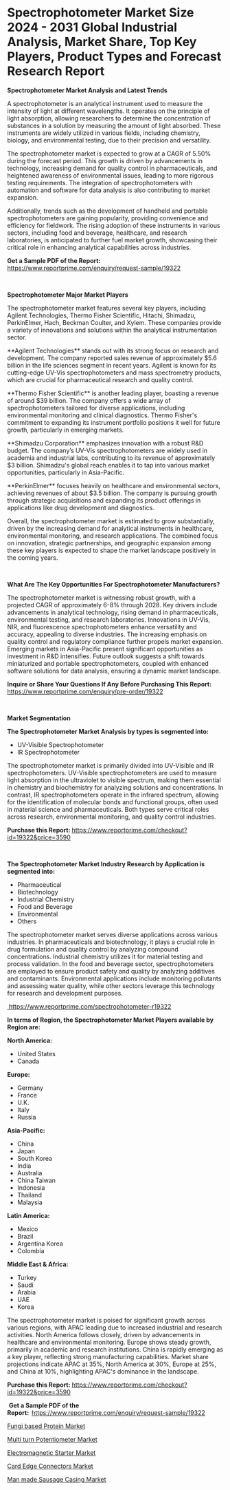 <p><h1>Spectrophotometer Market Size 2024 - 2031 Global Industrial Analysis, Market Share, Top Key Players, Product Types and Forecast Research Report</h1></p><p><strong>Spectrophotometer Market Analysis and Latest Trends</strong></p>
<p><p>A spectrophotometer is an analytical instrument used to measure the intensity of light at different wavelengths. It operates on the principle of light absorption, allowing researchers to determine the concentration of substances in a solution by measuring the amount of light absorbed. These instruments are widely utilized in various fields, including chemistry, biology, and environmental testing, due to their precision and versatility.</p><p>The spectrophotometer market is expected to grow at a CAGR of 5.50% during the forecast period. This growth is driven by advancements in technology, increasing demand for quality control in pharmaceuticals, and heightened awareness of environmental issues, leading to more rigorous testing requirements. The integration of spectrophotometers with automation and software for data analysis is also contributing to market expansion. </p><p>Additionally, trends such as the development of handheld and portable spectrophotometers are gaining popularity, providing convenience and efficiency for fieldwork. The rising adoption of these instruments in various sectors, including food and beverage, healthcare, and research laboratories, is anticipated to further fuel market growth, showcasing their critical role in enhancing analytical capabilities across industries.</p></p>
<p><strong>Get a Sample PDF of the Report:&nbsp;</strong> <a href="https://www.reportprime.com/enquiry/request-sample/19322?utm_campaign=1920&utm_medium=2&utm_source=Github&utm_content=ia&utm_term=25122024&utm_id=spectrophotometer">https://www.reportprime.com/enquiry/request-sample/19322</a></p>
<p>&nbsp;</p>
<p><strong>Spectrophotometer Major Market Players</strong></p>
<p><p>The spectrophotometer market features several key players, including Agilent Technologies, Thermo Fisher Scientific, Hitachi, Shimadzu, PerkinElmer, Hach, Beckman Coulter, and Xylem. These companies provide a variety of innovations and solutions within the analytical instrumentation sector.</p><p>**Agilent Technologies** stands out with its strong focus on research and development. The company reported sales revenue of approximately $5.6 billion in the life sciences segment in recent years. Agilent is known for its cutting-edge UV-Vis spectrophotometers and mass spectrometry products, which are crucial for pharmaceutical research and quality control.</p><p>**Thermo Fisher Scientific** is another leading player, boasting a revenue of around $39 billion. The company offers a wide array of spectrophotometers tailored for diverse applications, including environmental monitoring and clinical diagnostics. Thermo Fisher's commitment to expanding its instrument portfolio positions it well for future growth, particularly in emerging markets.</p><p>**Shimadzu Corporation** emphasizes innovation with a robust R&D budget. The company’s UV-Vis spectrophotometers are widely used in academia and industrial labs, contributing to its revenue of approximately $3 billion. Shimadzu's global reach enables it to tap into various market opportunities, particularly in Asia-Pacific.</p><p>**PerkinElmer** focuses heavily on healthcare and environmental sectors, achieving revenues of about $3.5 billion. The company is pursuing growth through strategic acquisitions and expanding its product offerings in applications like drug development and diagnostics.</p><p>Overall, the spectrophotometer market is estimated to grow substantially, driven by the increasing demand for analytical instruments in healthcare, environmental monitoring, and research applications. The combined focus on innovation, strategic partnerships, and geographic expansion among these key players is expected to shape the market landscape positively in the coming years.</p></p>
<p>&nbsp;</p>
<p><strong>What Are The Key Opportunities For Spectrophotometer Manufacturers?</strong></p>
<p><p>The spectrophotometer market is witnessing robust growth, with a projected CAGR of approximately 6-8% through 2028. Key drivers include advancements in analytical technology, rising demand in pharmaceuticals, environmental testing, and research laboratories. Innovations in UV-Vis, NIR, and fluorescence spectrophotometers enhance versatility and accuracy, appealing to diverse industries. The increasing emphasis on quality control and regulatory compliance further propels market expansion. Emerging markets in Asia-Pacific present significant opportunities as investment in R&D intensifies. Future outlook suggests a shift towards miniaturized and portable spectrophotometers, coupled with enhanced software solutions for data analysis, ensuring a dynamic market landscape.</p></p>
<p><strong>Inquire or Share Your Questions If Any Before Purchasing This Report:</strong> <a href="https://www.reportprime.com/enquiry/pre-order/19322?utm_campaign=1920&utm_medium=2&utm_source=Github&utm_content=ia&utm_term=25122024&utm_id=spectrophotometer">https://www.reportprime.com/enquiry/pre-order/19322</a></p>
<p>&nbsp;</p>
<p><strong>Market Segmentation</strong></p>
<p><strong>The Spectrophotometer Market Analysis by types is segmented into:</strong></p>
<p><ul><li>UV-Visible Spectrophotometer</li><li>IR Spectrophotometer</li></ul></p>
<p><p>The spectrophotometer market is primarily divided into UV-Visible and IR spectrophotometers. UV-Visible spectrophotometers are used to measure light absorption in the ultraviolet to visible spectrum, making them essential in chemistry and biochemistry for analyzing solutions and concentrations. In contrast, IR spectrophotometers operate in the infrared spectrum, allowing for the identification of molecular bonds and functional groups, often used in material science and pharmaceuticals. Both types serve critical roles across research, environmental monitoring, and quality control industries.</p></p>
<p><strong>Purchase this Report:&nbsp;</strong><a href="https://www.reportprime.com/checkout?id=19322&price=3590&utm_campaign=1920&utm_medium=2&utm_source=Github&utm_content=ia&utm_term=25122024&utm_id=spectrophotometer">https://www.reportprime.com/checkout?id=19322&price=3590</a></p>
<p>&nbsp;</p>
<p><strong>The Spectrophotometer Market Industry Research by Application is segmented into:</strong></p>
<p><ul><li>Pharmaceutical</li><li>Biotechnology</li><li>Industrial Chemistry</li><li>Food and Beverage</li><li>Environmental</li><li>Others</li></ul></p>
<p><p>The spectrophotometer market serves diverse applications across various industries. In pharmaceuticals and biotechnology, it plays a crucial role in drug formulation and quality control by analyzing compound concentrations. Industrial chemistry utilizes it for material testing and process validation. In the food and beverage sector, spectrophotometers are employed to ensure product safety and quality by analyzing additives and contaminants. Environmental applications include monitoring pollutants and assessing water quality, while other sectors leverage this technology for research and development purposes.</p></p>
<p><a href="https://www.reportprime.com/spectrophotometer-r19322?utm_campaign=1920&utm_medium=2&utm_source=Github&utm_content=ia&utm_term=25122024&utm_id=spectrophotometer">&nbsp;https://www.reportprime.com/spectrophotometer-r19322</a></p>
<p><strong>In terms of Region, the Spectrophotometer Market Players available by Region are:</strong></p>
<p>
    <p> <strong> North America: </strong>
        <ul>
            <li>United States</li>
            <li>Canada</li>
        </ul>
        </p> 
    <p> <strong> Europe: </strong>
        <ul>
            <li>Germany</li>
            <li>France</li>
            <li>U.K.</li>
            <li>Italy</li>
            <li>Russia</li>
        </ul>
        </p> 
    <p> <strong> Asia-Pacific: </strong>
        <ul>
            <li>China</li>
            <li>Japan</li>
            <li>South Korea</li>
            <li>India</li>
            <li>Australia</li>
            <li>China Taiwan</li>
            <li>Indonesia</li>
            <li>Thailand</li>
            <li>Malaysia</li>
        </ul>
        </p> 
    <p> <strong> Latin America: </strong>
        <ul>
            <li>Mexico</li>
            <li>Brazil</li>
            <li>Argentina Korea</li>
            <li>Colombia</li>
        </ul>
        </p> 
    <p> <strong> Middle East & Africa: </strong>
        <ul>
            <li>Turkey</li>
            <li>Saudi</li>
            <li>Arabia</li>
            <li>UAE</li>
            <li>Korea</li>
        </ul>
    </p>
    </p>
<p><p>The spectrophotometer market is poised for significant growth across various regions, with APAC leading due to increased industrial and research activities. North America follows closely, driven by advancements in healthcare and environmental monitoring. Europe shows steady growth, primarily in academic and research institutions. China is rapidly emerging as a key player, reflecting strong manufacturing capabilities. Market share projections indicate APAC at 35%, North America at 30%, Europe at 25%, and China at 10%, highlighting APAC's dominance in the landscape.</p></p>
<p><strong>Purchase this Report: </strong><a href="https://www.reportprime.com/checkout?id=19322&price=3590&utm_campaign=1920&utm_medium=2&utm_source=Github&utm_content=ia&utm_term=25122024&utm_id=spectrophotometer">https://www.reportprime.com/checkout?id=19322&price=3590</a></p>
<p>&nbsp;<strong>Get a Sample PDF of the Report:&nbsp;&nbsp;</strong><a href="https://www.reportprime.com/enquiry/request-sample/19322?utm_campaign=1920&utm_medium=2&utm_source=Github&utm_content=ia&utm_term=25122024&utm_id=spectrophotometer">https://www.reportprime.com/enquiry/request-sample/19322</a></p>
<p><strong></strong></p>
<p><p><a href="https://www.linkedin.com/pulse/fungi-based-protein-market-research-industry-data-forecasted-75jae?utm_campaign=1920&utm_medium=2&utm_source=Github&utm_content=ia&utm_term=25122024&utm_id=spectrophotometer">Fungi based Protein Market</a></p><p><a href="https://www.linkedin.com/pulse/comprehensive-multi-turn-potentiometer-market-report-segmentation-ffdpe?utm_campaign=1920&utm_medium=2&utm_source=Github&utm_content=ia&utm_term=25122024&utm_id=spectrophotometer">Multi turn Potentiometer Market</a></p><p><a href="https://www.linkedin.com/pulse/electromagnetic-starter-market-study-creating-business-environment-jdibe?utm_campaign=1920&utm_medium=2&utm_source=Github&utm_content=ia&utm_term=25122024&utm_id=spectrophotometer">Electromagnetic Starter Market</a></p><p><a href="https://www.linkedin.com/pulse/card-edge-connectors-market-size-types-share-forecast-research-cqyoe?utm_campaign=1920&utm_medium=2&utm_source=Github&utm_content=ia&utm_term=25122024&utm_id=spectrophotometer">Card Edge Connectors Market</a></p><p><a href="https://www.linkedin.com/pulse/understanding-surging-man-made-sausage-casing-market-56-az5le?utm_campaign=1920&utm_medium=2&utm_source=Github&utm_content=ia&utm_term=25122024&utm_id=spectrophotometer">Man made Sausage Casing Market</a></p></p>